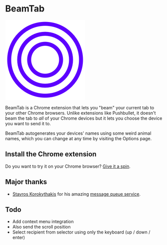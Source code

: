 # BeamTab

![BeamTab Logo](https://raw.githubusercontent.com/stelabouras/beamtab/master/icons/icon-256.png)

BeamTab is a Chrome extension that lets you "beam" your current tab to your other Chrome browsers. Unlike extensions like Pushbullet, it doesn't beam the tab to *all* of your Chrome devices but it lets you choose the device you want to send it to. 

BeamTab autogenerates your devices' names using some weird animal names, which you can change at any time by visiting the Options page.


## Install the Chrome extension

Do you want to try it on your Chrome browser? [Give it a spin](https://chrome.google.com/webstore/detail/hjimekoedodkoapedlmjngpelnlnoehf/).


## Major thanks

* [Stavros Korokythakis](https://www.stavros.io) for his amazing [message queue service](https://github.com/skorokithakis/gweet/).


## Todo

* Add context menu integration
* Also send the scroll position
* Select recipient from selector using only the keyboard (up / down / enter)
